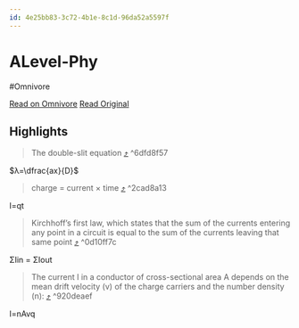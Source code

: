 ```yaml
---
id: 4e25bb83-3c72-4b1e-8c1d-96da52a5597f
---
```


# ALevel-Phy
#Omnivore

[Read on Omnivore](https://omnivore.app/me/u-f-147296-e-d-77-b-11-ee-a-9-f-7-0730473-e-8-deb-a-level-phy-pd-18df80f8250)
[Read Original](https://omnivore.app/attachments/u/f147296e-d77b-11ee-a9f7-0730473e8deb/ALevel-Phy.pdf)

## Highlights

> The double-slit equation [⤴️](https://omnivore.app/me/u-f-147296-e-d-77-b-11-ee-a-9-f-7-0730473-e-8-deb-a-level-phy-pd-18df80f8250#6dfd8f57-9414-4e6a-838d-00aff253049d)  ^6dfd8f57

$λ=\dfrac{ax}{D}$

> charge = current × time [⤴️](https://omnivore.app/me/u-f-147296-e-d-77-b-11-ee-a-9-f-7-0730473-e-8-deb-a-level-phy-pd-18df80f8250#2cad8a13-cd96-44df-925d-9a88d3f84d0b)  ^2cad8a13

I=qt

> Kirchhoff’s first law, which states that the sum of the currents entering any point in a circuit is equal to the sum of the currents leaving that same point [⤴️](https://omnivore.app/me/u-f-147296-e-d-77-b-11-ee-a-9-f-7-0730473-e-8-deb-a-level-phy-pd-18df80f8250#0d10ff7c-5592-4b5c-a2d8-c172209eefd3)  ^0d10ff7c

ΣIin = ΣIout

> The current I in a conductor of cross-sectional area A depends on the mean drift velocity (v) of the charge carriers and the number density (n): [⤴️](https://omnivore.app/me/u-f-147296-e-d-77-b-11-ee-a-9-f-7-0730473-e-8-deb-a-level-phy-pd-18df80f8250#920deaef-d097-495a-919c-f4092d70bd11)  ^920deaef

I=nAvq

